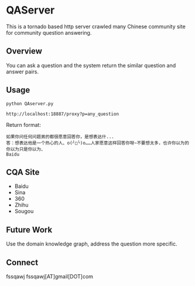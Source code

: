 # QAServer
This is a tornado based http server crawled many Chinese community site for community question answering.

## Overview
You can ask a question and the system return the similar question and answer pairs.

## Usage

`python QAserver.py`

`http://localhost:18887/proxy?p=any_question`


Return format:
```
如果你问任何问题男的都很愿意回答你，是想表达什... 
答：想表达他是一个热心的人、o(╯□╰)o……人家愿意这样回答你呀~不要想太多，也许你以为的你以为只是你以为、
Baidu
```
## CQA Site
* Baidu
* Sina
* 360
* Zhihu
* Sougou  

## Future Work
Use the domain knowledge graph, address the question more specific.

## Connect
fssqawj fssqawj[AT]gmail[DOT]com
